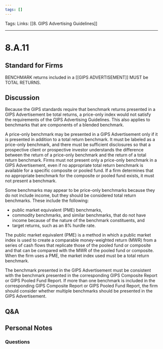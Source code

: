 ```yaml
---
tags: []
---
```

Tags:
Links: [[8. GIPS Advertising Guidelines]]
___
# 8.A.11
## Standard for Firms
BENCHMARK returns included in a [[GIPS ADVERTISEMENT]] MUST be TOTAL RETURNS.
## Discussion
Because the GIPS standards require that benchmark returns presented in a GIPS Advertisement be total returns, a price-only index would not satisfy the requirements of the GIPS Advertising Guidelines. This also applies to benchmarks that are components of a blended benchmark.

A price-only benchmark may be presented in a GIPS Advertisement only if it is presented in addition to a total return benchmark. It must be labeled as a price-only benchmark, and there must be sufficient disclosures so that a prospective client or prospective investor understands the difference between the return of a price-only benchmark and the return of a total return benchmark. Firms must not present only a price-only benchmark in a GIPS Advertisement, even if no appropriate total return benchmark is available for a specific composite or pooled fund. If a firm determines that no appropriate benchmark for the composite or pooled fund exists, it must not present a benchmark.

Some benchmarks may appear to be price-only benchmarks because they do not include income, but they should be considered total return benchmarks. These include the following:

- public market equivalent (PME) benchmarks,
- commodity benchmarks, and similar benchmarks, that do not have income because of the nature of the benchmark constituents, and
- target returns, such as an 8% hurdle rate.

The public market equivalent (PME) is a method in which a public market index is used to create a comparable money-weighted return (MWR) from a series of cash flows that replicate those of the pooled fund or composite and that can be compared with the MWR of the pooled fund or composite. When the firm uses a PME, the market index used must be a total return benchmark.

The benchmark presented in the GIPS Advertisement must be consistent with the benchmark presented in the corresponding GIPS Composite Report or GIPS Pooled Fund Report. If more than one benchmark is included in the corresponding GIPS Composite Report or GIPS Pooled Fund Report, the firm should consider whether multiple benchmarks should be presented in the GIPS Advertisement.
## Q&A

## Personal Notes

### Questions